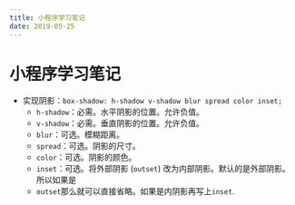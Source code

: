 ```yaml
---
title: 小程序学习笔记
date: 2019-05-25
---
```




# 小程序学习笔记

- 实现阴影：`box-shadow: h-shadow v-shadow blur spread color inset;`
    - `h-shadow`：必需。水平阴影的位置。允许负值。
    - `v-shadow`：必需。垂直阴影的位置。允许负值。
    - `blur`：可选。模糊距离。
    - `spread`：可选。阴影的尺寸。
    - `color`：可选。阴影的颜色。
    - `inset`：可选。将外部阴影 (`outset`) 改为内部阴影。默认的是外部阴影。所以如果是
    - `outset`那么就可以直接省略。如果是内阴影再写上`inset`.
